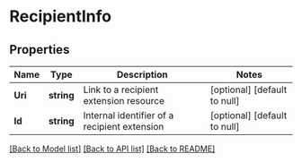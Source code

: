 # RecipientInfo

## Properties
Name | Type | Description | Notes
------------ | ------------- | ------------- | -------------
**Uri** | **string** | Link to a recipient extension resource | [optional] [default to null]
**Id** | **string** | Internal identifier of a recipient extension | [optional] [default to null]

[[Back to Model list]](../README.md#documentation-for-models) [[Back to API list]](../README.md#documentation-for-api-endpoints) [[Back to README]](../README.md)



